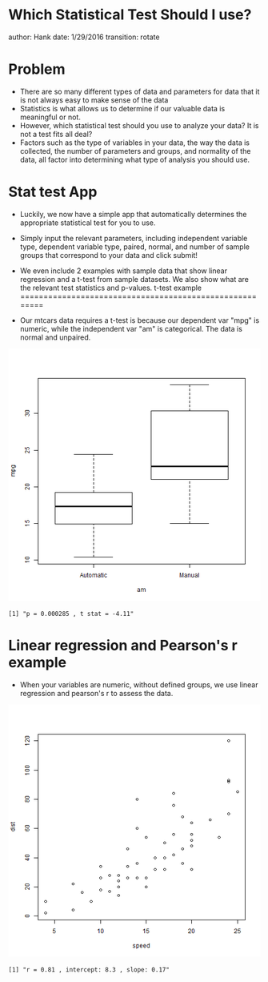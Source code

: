 Which Statistical Test Should I use?
========================================================
author: Hank
date: 1/29/2016
transition: rotate

Problem
========================================================

- There are so many different types of data and parameters for data that it is not always easy to make sense of the data
- Statistics is what allows us to determine if our valuable data is meaningful or not.
- However, which statistical test should you use to analyze your data? It is not a test fits all deal?
- Factors such as the type of variables in your data, the way the data is collected, the number of parameters and groups, and normality of the data, all factor into determining what type of analysis you should use.

Stat test App
========================================================

- Luckily, we now have a simple app that automatically determines the appropriate statistical test for you to use.
- Simply input the relevant parameters, including independent variable type, dependent variable type, paired, normal, and number of sample groups that correspond to your data and click submit!

- We even include 2 examples with sample data that show linear regression and a t-test from sample datasets. We also show what are the relevant test statistics and p-values.
t-test example
========================================================
- Our mtcars data requires a t-test is because our dependent var "mpg" is numeric, while the independent var "am" is categorical. The data is normal and unpaired.

![plot of chunk unnamed-chunk-1](pitch-figure/unnamed-chunk-1-1.png)

```
[1] "p = 0.000285 , t stat = -4.11"
```


Linear regression and Pearson's r example
========================================================
- When your variables are numeric, without defined groups, we use linear regression and pearson's r to assess the data.

![plot of chunk unnamed-chunk-2](pitch-figure/unnamed-chunk-2-1.png)

```
[1] "r = 0.81 , intercept: 8.3 , slope: 0.17"
```

 
 
